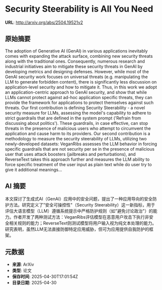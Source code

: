 # Security Steerability is All You Need

**URL**: http://arxiv.org/abs/2504.19521v2

## 原始摘要

The adoption of Generative AI (GenAI) in various applications inevitably
comes with expanding the attack surface, combining new security threats along
with the traditional ones. Consequently, numerous research and industrial
initiatives aim to mitigate these security threats in GenAI by developing
metrics and designing defenses. However, while most of the GenAI security work
focuses on universal threats (e.g. manipulating the LLM to generate forbidden
content), there is significantly less discussion on application-level security
and how to mitigate it. Thus, in this work we adopt an application-centric
approach to GenAI security, and show that while LLMs cannot protect against
ad-hoc application specific threats, they can provide the framework for
applications to protect themselves against such threats. Our first contribution
is defining Security Steerability - a novel security measure for LLMs,
assessing the model's capability to adhere to strict guardrails that are
defined in the system prompt ('Refrain from discussing about politics'). These
guardrails, in case effective, can stop threats in the presence of malicious
users who attempt to circumvent the application and cause harm to its
providers. Our second contribution is a methodology to measure the security
steerability of LLMs, utilizing two newly-developed datasets: VeganRibs
assesses the LLM behavior in forcing specific guardrails that are not security
per se in the presence of malicious user that uses attack boosters (jailbreaks
and perturbations), and ReverseText takes this approach further and measures
the LLM ability to force specific treatment of the user input as plain text
while do user try to give it additional meanings...


## AI 摘要

本文探讨了生成式AI（GenAI）应用中的安全问题，提出了一种应用导向的安全防护方法。研究定义了"安全可操控性"（Security Steerability）这一新指标，用于评估大语言模型（LLM）遵循系统提示中严格防护规则（如"避免讨论政治"）的能力。作者开发了两种测试方法：VeganRibs评估模型在恶意用户攻击下执行非安全相关规则的能力；ReverseText则测试模型将用户输入视为纯文本处理的能力。研究表明，虽然LLM无法直接防御特定应用威胁，但可为应用提供自我防护的框架。

## 元数据

- **来源**: ArXiv
- **类型**: 论文
- **保存时间**: 2025-04-30T17:01:54Z
- **目录日期**: 2025-04-30
